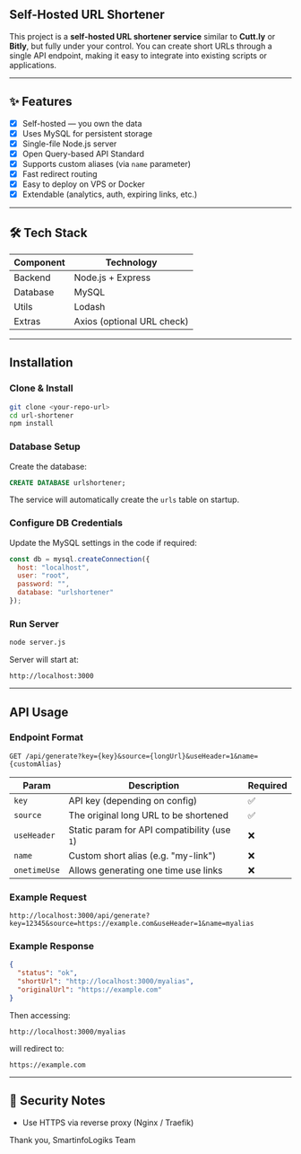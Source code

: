 ## Self-Hosted URL Shortener

This project is a **self-hosted URL shortener service** similar to **Cutt.ly** or **Bitly**, but fully under your control.
You can create short URLs through a single API endpoint, making it easy to integrate into existing scripts or applications.

---

## ✨ Features

- [X] Self-hosted — you own the data
- [X] Uses MySQL for persistent storage
- [X] Single-file Node.js server
- [X] Open Query-based API Standard
- [X] Supports custom aliases (via `name` parameter)
- [X] Fast redirect routing
- [X] Easy to deploy on VPS or Docker
- [X] Extendable (analytics, auth, expiring links, etc.)

---

## 🛠️ Tech Stack

| Component | Technology                 |
| --------- | -------------------------- |
| Backend   | Node.js + Express          |
| Database  | MySQL                      |
| Utils     | Lodash                     |
| Extras    | Axios (optional URL check) |

---

## Installation

### Clone & Install

```bash
git clone <your-repo-url>
cd url-shortener
npm install
```

### Database Setup

Create the database:

```sql
CREATE DATABASE urlshortener;
```

The service will automatically create the `urls` table on startup.

### Configure DB Credentials

Update the MySQL settings in the code if required:

```js
const db = mysql.createConnection({
  host: "localhost",
  user: "root",
  password: "",
  database: "urlshortener"
});
```

### Run Server

```bash
node server.js
```

Server will start at:

```
http://localhost:3000
```

---

## API Usage

### Endpoint Format

```
GET /api/generate?key={key}&source={longUrl}&useHeader=1&name={customAlias}
```

| Param        | Description                                  | Required |
| ------------ | -------------------------------------------- | -------- |
| `key`        | API key (depending on config)                | ✅        |
| `source`     | The original long URL to be shortened        | ✅        |
| `useHeader`  | Static param for API compatibility (use `1`) | ❌        |
| `name`       | Custom short alias (e.g. "my-link")          | ❌        |
| `onetimeUse` | Allows generating one time use links         | ❌        |

### Example Request

```
http://localhost:3000/api/generate?key=12345&source=https://example.com&useHeader=1&name=myalias
```

### Example Response

```json
{
  "status": "ok",
  "shortUrl": "http://localhost:3000/myalias",
  "originalUrl": "https://example.com"
}
```

Then accessing:

```
http://localhost:3000/myalias
```

will redirect to:

```
https://example.com
```

---

## 🔐 Security Notes

* Use HTTPS via reverse proxy (Nginx / Traefik)


Thank you,
SmartinfoLogiks Team